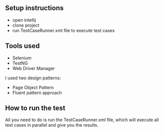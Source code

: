 Setup instructions
------------------
- open intellij
- clone project
- run TestCaseRunner.xml file to execute test cases

Tools used
----------
- Selenium
- TestNG
- Web Driver Manager

I used two design patterns:
- Page Object Pattern
- Fluent pattern approach
  
How to run the test
-------------------
All you need to do is run the TestCaseRunner.xml file, which will execute all test cases in parallel and give you the results.  
